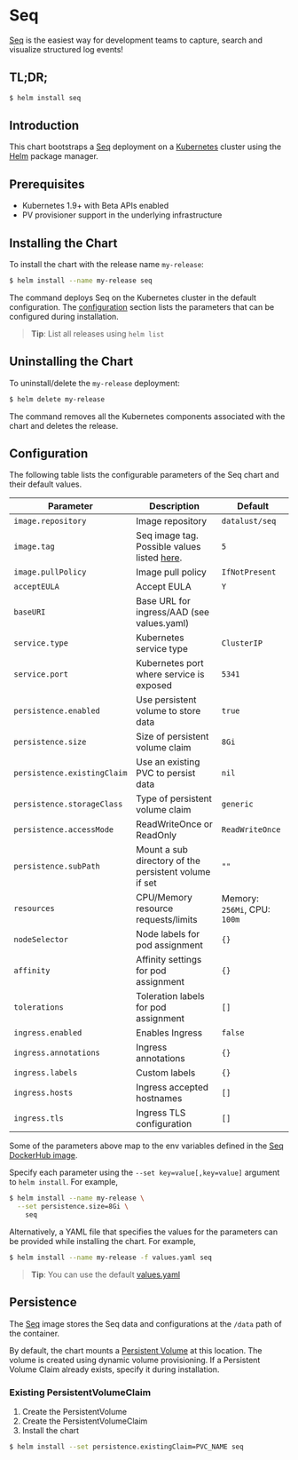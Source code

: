 # Seq

[Seq](https://getseq.net/) is the easiest way for development teams to capture, search and visualize structured log events!

## TL;DR;

```bash
$ helm install seq
```

## Introduction

This chart bootstraps a [Seq](https://hub.docker.com/r/datalust/seq/) deployment on a [Kubernetes](http://kubernetes.io) cluster using the [Helm](https://helm.sh) package manager.

## Prerequisites

- Kubernetes 1.9+ with Beta APIs enabled
- PV provisioner support in the underlying infrastructure

## Installing the Chart

To install the chart with the release name `my-release`:

```bash
$ helm install --name my-release seq
```

The command deploys Seq on the Kubernetes cluster in the default configuration. The [configuration](#configuration) section lists the parameters that can be configured during installation.

> **Tip**: List all releases using `helm list`

## Uninstalling the Chart

To uninstall/delete the `my-release` deployment:

```bash
$ helm delete my-release
```

The command removes all the Kubernetes components associated with the chart and deletes the release.

## Configuration

The following table lists the configurable parameters of the Seq chart and their default values.

|           Parameter           |                Description                        |           Default            |
|-------------------------------|-------------------------------------------------- |------------------------------|
| `image.repository`         | Image repository                    | `datalust/seq`                                          |
| `image.tag`                | Seq image tag. Possible values listed [here](https://hub.docker.com/r/datalust/seq/tags/).| `5`|
| `image.pullPolicy`         | Image pull policy                   | `IfNotPresent`                                          |
| `acceptEULA`               | Accept EULA                         | `Y`                                                     |
| `baseURI`                  | Base URL for ingress/AAD (see values.yaml)|                                                   |
| `service.type`             | Kubernetes service type             | `ClusterIP`                                             |
| `service.port`             | Kubernetes port where service is exposed| `5341`                                              |
| `persistence.enabled`      | Use persistent volume to store data | `true`                                                  |
| `persistence.size`         | Size of persistent volume claim     | `8Gi`                                                   |
| `persistence.existingClaim`| Use an existing PVC to persist data | `nil`                                                   |
| `persistence.storageClass` | Type of persistent volume claim     | `generic`                                               |
| `persistence.accessMode`   | ReadWriteOnce or ReadOnly           | `ReadWriteOnce`                                         |
| `persistence.subPath`      | Mount a sub directory of the persistent volume if set | `""`                                  |
| `resources`                | CPU/Memory resource requests/limits | Memory: `256Mi`, CPU: `100m`                            |
| `nodeSelector`             | Node labels for pod assignment      | `{}`                                                    |
| `affinity`                 | Affinity settings for pod assignment | `{}`                                                   |
| `tolerations`              | Toleration labels for pod assignment | `[]`                                                   |
| `ingress.enabled`          | Enables Ingress                      | `false`                                                |
| `ingress.annotations`      | Ingress annotations                  | `{}`                                                   |
| `ingress.labels`           | Custom labels                        | `{}`                                                   |
| `ingress.hosts`            | Ingress accepted hostnames           | `[]`                                                   |
| `ingress.tls`              | Ingress TLS configuration            | `[]`                                                   |

Some of the parameters above map to the env variables defined in the [Seq DockerHub image](https://hub.docker.com/r/datalust/seq/).

Specify each parameter using the `--set key=value[,key=value]` argument to `helm install`. For example,

```bash
$ helm install --name my-release \
  --set persistence.size=8Gi \
    seq
```

Alternatively, a YAML file that specifies the values for the parameters can be provided while installing the chart. For example,

```bash
$ helm install --name my-release -f values.yaml seq
```

> **Tip**: You can use the default [values.yaml](values.yaml)

## Persistence

The [Seq](https://hub.docker.com/r/datalust/seq/) image stores the Seq data and configurations at the `/data` path of the container.

By default, the chart mounts a [Persistent Volume](http://kubernetes.io/docs/user-guide/persistent-volumes/) at this location. The volume is created using dynamic volume provisioning. If a Persistent Volume Claim already exists, specify it during installation.

### Existing PersistentVolumeClaim

1. Create the PersistentVolume
1. Create the PersistentVolumeClaim
1. Install the chart

```bash
$ helm install --set persistence.existingClaim=PVC_NAME seq
```
